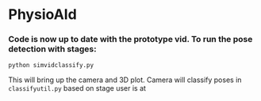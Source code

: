 # PhysioAId

### Code is now up to date with the prototype vid. To run the pose detection with stages:

```
python simvidclassify.py
```
This will bring up the camera and 3D plot. Camera will classify poses in `classifyutil.py` based on stage user is at
